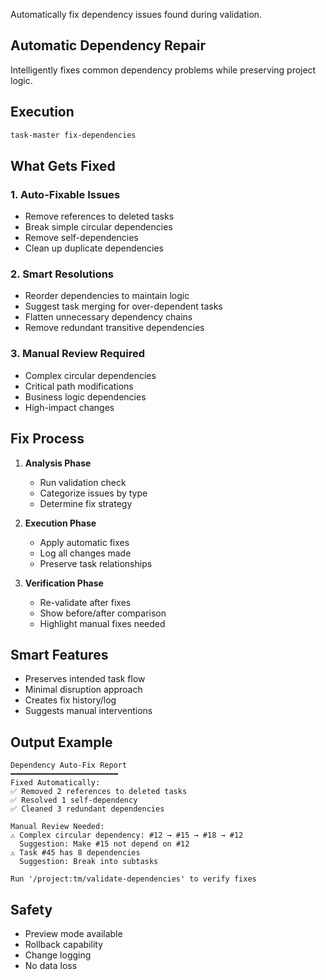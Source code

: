 Automatically fix dependency issues found during validation.

## Automatic Dependency Repair

Intelligently fixes common dependency problems while preserving project logic.

## Execution

```bash
task-master fix-dependencies
```

## What Gets Fixed

### 1. **Auto-Fixable Issues**

- Remove references to deleted tasks
- Break simple circular dependencies
- Remove self-dependencies
- Clean up duplicate dependencies

### 2. **Smart Resolutions**

- Reorder dependencies to maintain logic
- Suggest task merging for over-dependent tasks
- Flatten unnecessary dependency chains
- Remove redundant transitive dependencies

### 3. **Manual Review Required**

- Complex circular dependencies
- Critical path modifications
- Business logic dependencies
- High-impact changes

## Fix Process

1. **Analysis Phase**

   - Run validation check
   - Categorize issues by type
   - Determine fix strategy

1. **Execution Phase**

   - Apply automatic fixes
   - Log all changes made
   - Preserve task relationships

1. **Verification Phase**

   - Re-validate after fixes
   - Show before/after comparison
   - Highlight manual fixes needed

## Smart Features

- Preserves intended task flow
- Minimal disruption approach
- Creates fix history/log
- Suggests manual interventions

## Output Example

```
Dependency Auto-Fix Report
━━━━━━━━━━━━━━━━━━━━━━━━
Fixed Automatically:
✅ Removed 2 references to deleted tasks
✅ Resolved 1 self-dependency
✅ Cleaned 3 redundant dependencies

Manual Review Needed:
⚠️ Complex circular dependency: #12 → #15 → #18 → #12
  Suggestion: Make #15 not depend on #12
⚠️ Task #45 has 8 dependencies
  Suggestion: Break into subtasks

Run '/project:tm/validate-dependencies' to verify fixes
```

## Safety

- Preview mode available
- Rollback capability
- Change logging
- No data loss

